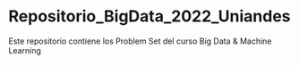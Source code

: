 # Repositorio_BigData_2022_Uniandes
 Este repositorio contiene los Problem Set del curso Big Data & Machine Learning
